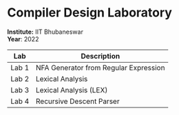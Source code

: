 # Compiler Design Laboratory

**Institute:** IIT Bhubaneswar\
**Year**: 2022

| Lab   | Description                           |
| ----- | ------------------------------------- |
| Lab 1 | NFA Generator from Regular Expression |
| Lab 2 | Lexical Analysis                      |
| Lab 3 | Lexical Analysis (LEX)                |
| Lab 4 | Recursive Descent Parser              |
